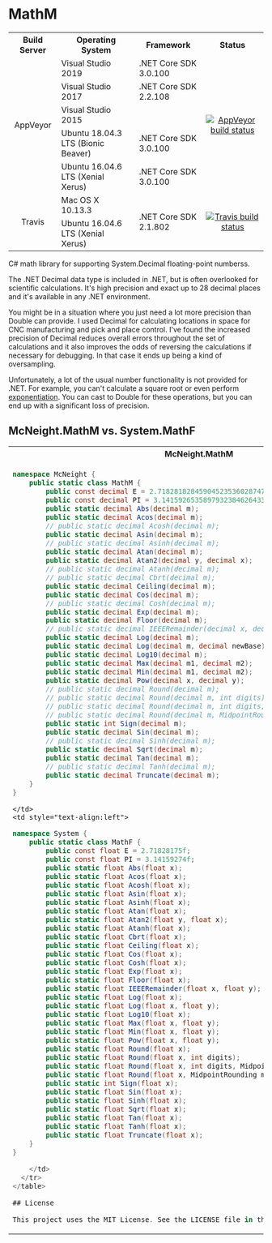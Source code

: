 # MathM

<table>
  <tr>
    <th style="text-align:center">Build Server</th>
    <th>Operating System</th>
    <th>Framework</th>
    <th style="text-align:center">Status</th>
  </tr>
  <tr>
    <td style="text-align:center" rowspan="5">AppVeyor</td>
    <td>Visual Studio 2019</td>
    <td>.NET Core SDK 3.0.100</td>
    <td style="text-align:center" rowspan="5"><a href="https://ci.appveyor.com/project/McNeight/MathM"><img src="https://ci.appveyor.com/api/projects/status/pw5vamdgg1xqbt1w?svg=true" alt="AppVeyor build status" /></a></td>
  </tr>
  <tr>
    <td>Visual Studio 2017</td>
    <td>.NET Core SDK 2.2.108</td>
  </tr>
  <tr>
    <td>Visual Studio 2015</td>
    <td></td>
  </tr>
  <tr>
    <td>Ubuntu 18.04.3 LTS (Bionic Beaver)</td>
    <td>.NET Core SDK 3.0.100</td>
  </tr>
  <tr>
    <td>Ubuntu 16.04.6 LTS (Xenial Xerus)</td>
    <td>.NET Core SDK 3.0.100</td>
  </tr>
  <tr>
    <td style="text-align:center" rowspan="2">Travis</td>
    <td>Mac OS X 10.13.3</td>
    <td rowspan="2">.NET Core SDK 2.1.802</td>
    <td style="text-align:center" rowspan="2"><a href="https://travis-ci.org/McNeight/MathM"><img src="https://travis-ci.org/McNeight/MathM.svg?branch=master" alt="Travis build status" /></a></td>
  </tr>
  <tr>
    <td>Ubuntu 16.04.6 LTS (Xenial Xerus)</td>
  </tr>
</table>

C# math library for supporting System.Decimal floating-point numberss.

The .NET Decimal data type is included in .NET, but is often overlooked for scientific calculations. It's high precision and exact up to 28 decimal places and it's available in any .NET environment.

You might be in a situation where you just need a lot more precision than Double can provide. I used Decimal for calculating locations in space for CNC manufacturing and pick and place control. I've found the increased precision of Decimal reduces overall errors throughout the set of calculations and it also improves the odds of reversing the calculations if necessary for debugging. In that case it ends up being a kind of oversampling.

Unfortunately, a lot of the usual number functionality is not provided for .NET. For example, you can't calculate a square root or even perform [exponentiation](http://stackoverflow.com/questions/6425501/is-there-a-math-api-for-powdecimal-decimal). You can cast to Double for these operations, but you can end up with a significant loss of precision.

## McNeight.MathM vs. System.MathF

<table>
  <tr>
    <th style="text-align:center">McNeight.MathM</th>
    <th style="text-align:center">System.MathF</th>
  </tr>
  <tr>
    <td style="text-align:left">

```cs
namespace McNeight {
    public static class MathM {
        public const decimal E = 2.7182818284590452353602874714m;
        public const decimal PI = 3.1415926535897932384626433833m;
        public static decimal Abs(decimal m);
        public static decimal Acos(decimal m);
        // public static decimal Acosh(decimal m);
        public static decimal Asin(decimal m);
        // public static decimal Asinh(decimal m);
        public static decimal Atan(decimal m);
        public static decimal Atan2(decimal y, decimal x);
        // public static decimal Atanh(decimal m);
        // public static decimal Cbrt(decimal m);
        public static decimal Ceiling(decimal m);
        public static decimal Cos(decimal m);
        // public static decimal Cosh(decimal m);
        public static decimal Exp(decimal m);
        public static decimal Floor(decimal m);
        // public static decimal IEEERemainder(decimal x, decimal y);
        public static decimal Log(decimal m);
        public static decimal Log(decimal m, decimal newBase);
        public static decimal Log10(decimal m);
        public static decimal Max(decimal m1, decimal m2);
        public static decimal Min(decimal m1, decimal m2);
        public static decimal Pow(decimal x, decimal y);
        // public static decimal Round(decimal m);
        // public static decimal Round(decimal m, int digits);
        // public static decimal Round(decimal m, int digits, MidpointRounding mode);
        // public static decimal Round(decimal m, MidpointRounding mode);
        public static int Sign(decimal m);
        public static decimal Sin(decimal m);
        // public static decimal Sinh(decimal m);
        public static decimal Sqrt(decimal m);
        public static decimal Tan(decimal m);
        // public static decimal Tanh(decimal m);
        public static decimal Truncate(decimal m);
    }
}
```

    </td>
    <td style="text-align:left">

```cs
namespace System {
    public static class MathF {
        public const float E = 2.71828175f;
        public const float PI = 3.14159274f;
        public static float Abs(float x);
        public static float Acos(float x);
        public static float Acosh(float x);
        public static float Asin(float x);
        public static float Asinh(float x);
        public static float Atan(float x);
        public static float Atan2(float y, float x);
        public static float Atanh(float x);
        public static float Cbrt(float x);
        public static float Ceiling(float x);
        public static float Cos(float x);
        public static float Cosh(float x);
        public static float Exp(float x);
        public static float Floor(float x);
        public static float IEEERemainder(float x, float y);
        public static float Log(float x);
        public static float Log(float x, float y);
        public static float Log10(float x);
        public static float Max(float x, float y);
        public static float Min(float x, float y);
        public static float Pow(float x, float y);
        public static float Round(float x);
        public static float Round(float x, int digits);
        public static float Round(float x, int digits, MidpointRounding mode);
        public static float Round(float x, MidpointRounding mode);
        public static int Sign(float x);
        public static float Sin(float x);
        public static float Sinh(float x);
        public static float Sqrt(float x);
        public static float Tan(float x);
        public static float Tanh(float x);
        public static float Truncate(float x);
    }
}

    </td>
  </tr>
</table>

## License

This project uses the MIT License. See the LICENSE file in the same folder as this README.
